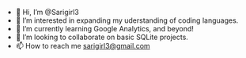 - 👋 Hi, I’m @Sarigirl3
- 👀 I’m interested in expanding my uderstanding of coding languages.
- 🌱 I’m currently learning Google Analytics, and beyond!
- 💞️ I’m looking to collaborate on basic SQLite projects.
- 📫 How to reach me sarigirl3@gmail.com

<!---
Sarigirl3/Sarigirl3 is a ✨ special ✨ repository because its `README.md` (this file) appears on your GitHub profile.
You can click the Preview link to take a look at your changes.
--->
